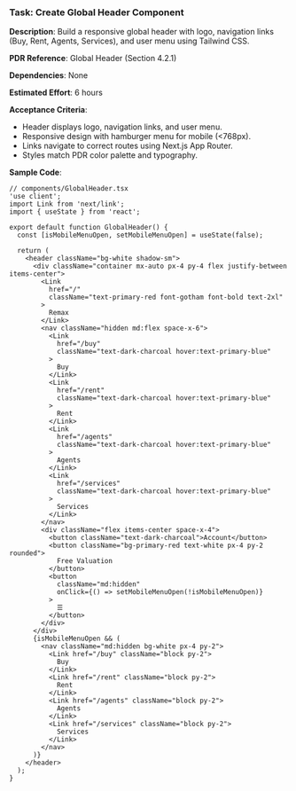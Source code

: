 ### Task: Create Global Header Component

**Description**: Build a responsive global header with logo, navigation links (Buy, Rent, Agents, Services), and user menu using Tailwind CSS.

**PDR Reference**: Global Header (Section 4.2.1)

**Dependencies**: None

**Estimated Effort**: 6 hours

**Acceptance Criteria**:

- Header displays logo, navigation links, and user menu.
- Responsive design with hamburger menu for mobile (<768px).
- Links navigate to correct routes using Next.js App Router.
- Styles match PDR color palette and typography.

**Sample Code**:

```tsx
// components/GlobalHeader.tsx
'use client';
import Link from 'next/link';
import { useState } from 'react';

export default function GlobalHeader() {
  const [isMobileMenuOpen, setMobileMenuOpen] = useState(false);

  return (
    <header className="bg-white shadow-sm">
      <div className="container mx-auto px-4 py-4 flex justify-between items-center">
        <Link
          href="/"
          className="text-primary-red font-gotham font-bold text-2xl"
        >
          Remax
        </Link>
        <nav className="hidden md:flex space-x-6">
          <Link
            href="/buy"
            className="text-dark-charcoal hover:text-primary-blue"
          >
            Buy
          </Link>
          <Link
            href="/rent"
            className="text-dark-charcoal hover:text-primary-blue"
          >
            Rent
          </Link>
          <Link
            href="/agents"
            className="text-dark-charcoal hover:text-primary-blue"
          >
            Agents
          </Link>
          <Link
            href="/services"
            className="text-dark-charcoal hover:text-primary-blue"
          >
            Services
          </Link>
        </nav>
        <div className="flex items-center space-x-4">
          <button className="text-dark-charcoal">Account</button>
          <button className="bg-primary-red text-white px-4 py-2 rounded">
            Free Valuation
          </button>
          <button
            className="md:hidden"
            onClick={() => setMobileMenuOpen(!isMobileMenuOpen)}
          >
            ☰
          </button>
        </div>
      </div>
      {isMobileMenuOpen && (
        <nav className="md:hidden bg-white px-4 py-2">
          <Link href="/buy" className="block py-2">
            Buy
          </Link>
          <Link href="/rent" className="block py-2">
            Rent
          </Link>
          <Link href="/agents" className="block py-2">
            Agents
          </Link>
          <Link href="/services" className="block py-2">
            Services
          </Link>
        </nav>
      )}
    </header>
  );
}
```
